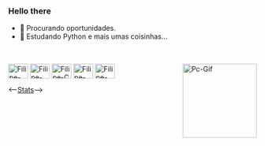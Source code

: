### Hello there

- 💾 Procurando oportunidades.
- 👾 Estudando Python e mais umas coisinhas...
##
<div style="display: inline_block"><br>
  <img align="center" alt="Filipe-Python" height="30" width="40" src="https://cdn.jsdelivr.net/gh/devicons/devicon/icons/python/python-original.svg">
  <img align="center" alt="Filipe-Postgres" height="30" width="40" src="https://cdn.jsdelivr.net/gh/devicons/devicon/icons/postgresql/postgresql-original.svg" />
  <img align="center" alt="Filipe-C" height="30" width="40" src="https://cdn.jsdelivr.net/gh/devicons/devicon/icons/c/c-original.svg">
  <img align="center" alt="Filipe-HTML" height="30" width="40" src="https://cdn.jsdelivr.net/gh/devicons/devicon/icons/html5/html5-original.svg">
  <img align="center" alt="Filipe-CSS" height="30" width="40" src="https://cdn.jsdelivr.net/gh/devicons/devicon/icons/css3/css3-original.svg">
  <img align="right" alt="Pc-Gif" height="150" src="https://64.media.tumblr.com/dc744ed1ec084f046ff90aafdc9b0cd9/0a6caea20c4b064a-ca/s500x750/c63a502b76c370e062d1eced774775a81f124f2a.gif">
</div>

<--[Stats](https://github-readme-stats.vercel.app/api?username=FilipeRop&hide=stars,prs,issues,contribs)-->
